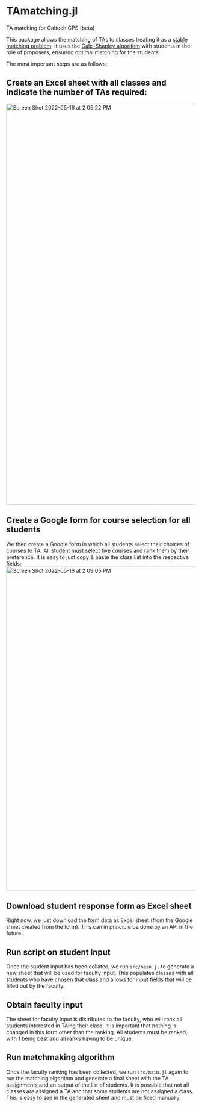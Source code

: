 # TAmatching.jl
TA matching for Caltech GPS (beta)

This package allows the matching of TAs to classes treating it as a [stable matching problem](https://en.wikipedia.org/wiki/Stable_matching_problem). It uses the [Gale–Shapley algorithm](https://en.wikipedia.org/wiki/Gale%E2%80%93Shapley_algorithm) with students in the role of proposers, ensuring optimal matching for the students.

The most important steps are as follows:

## Create an Excel sheet with all classes and indicate the number of TAs required:
<img width="1065" alt="Screen Shot 2022-05-16 at 2 06 22 PM" src="https://user-images.githubusercontent.com/10467190/168589090-9a8566ae-aca3-489f-b80e-33de7d0b6975.png">


## Create a Google form for course selection for all students
We then create a Google form in which all students select their choices of courses to TA. All student must select five courses and rank them by their preference. It is easy to just copy & paste the class list into the respective fields:
<img width="860" alt="Screen Shot 2022-05-16 at 2 09 05 PM" src="https://user-images.githubusercontent.com/10467190/168589371-552445bc-37a4-4cf6-8f8d-bc7e655126c1.png">

## Download student response form as Excel sheet
Right now, we just download the form data as Excel sheet (from the Google sheet created from the form). This can in principle be done by an API in the future.

## Run script on student input
Once the student input has been collated, we run `src/main.jl` to generate a new sheet that will be used for faculty input. This populates classes with all students who have chosen that class and allows for input fields that will be filled out by the faculty.

## Obtain faculty input
The sheet for faculty input is distributed to the faculty, who will rank all students interested in TAing their class. It is important that nothing is changed in this form other than the ranking. All students must be ranked, with 1 being best and all ranks having to be unique.

## Run matchmaking algorithm
Once the faculty ranking has been collected, we run `src/main.jl` again to run the matching algorithm and generate a final sheet with the TA assignments and an output of the list of students. It is possible that not all classes are assigned a TA and that some students are not assigned a class. This is easy to see in the generated sheet and must be fixed manually.
